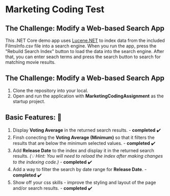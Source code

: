 # Marketing Coding Test #
## The Challenge: Modify a Web-based Search App ##

This .NET Core demo app uses [Lucene.NET](https://lucenenet.apache.org/) to index data from the included FilmsInfo.csv file into a search engine. When you run the app, press the "Rebuild Search Index" button to load the data into the search engine. After that, you can enter seach terms and press the search button to search for matching movie results. 

## The Challenge: Modify a Web-based Search App ##
1. Clone the repository into your local.
2. Open and run the application with **MarketingCodingAssignment** as the startup project.

## Basic Features: :seedling: ##
1. Display **Voting Average** in the returned search results. - **completed** ✔️ 
2. Finsh conecting the **Voting Average (Minimum)** so that it filters the results that are below the minimum selected values.  - **completed** ✔️ 
1. Add **Release Date** to the index and display it in the returned search results. _(:bulb: Hint: You will need to reload the index after making changes to the indexing code.)_  - **completed** ✔️ 
1. Add a way to filter the search by date range for **Release Date**.  - **completed** ✔️ 
1. Show off your css skills - improve the styling and layout of the page and/or search results.  - **completed** ✔️ 


